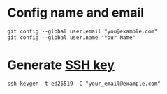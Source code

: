 # Config name and email
```
git config --global user.email "you@example.com"
git config --global user.name "Your Name"
```
# Generate [SSH key](https://docs.github.com/en/github/authenticating-to-github/connecting-to-github-with-ssh/generating-a-new-ssh-key-and-adding-it-to-the-ssh-agent)
```
ssh-keygen -t ed25519 -C "your_email@example.com"
```

